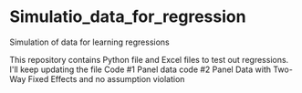 # Simulatio_data_for_regression
Simulation of data for learning regressions 

This repository contains Python file and Excel files to test out regressions. I'll keep updating the file
Code #1 Panel data 
code #2 Panel Data with Two-Way Fixed Effects and no assumption violation 

